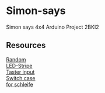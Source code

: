 # Simon-says
Simon says 4x4 Arduino Project 2BKI2


## Resources
[Random](https://docs.arduino.cc/language-reference/de/funktionen/random-numbers/random/) <br/>
[LED-Stripe](https://www.youtube.com/watch?v=e0CBo3xn858) <br/>
[Taster input](https://spacehal.github.io/docs/arduino/input) <br/>
[Switch case](https://reference.arduino.cc/reference/de/language/structure/control-structure/switchcase/) <br/>
 [for schleife](https://docs.arduino.cc/language-reference/de/struktur/control-structure/for/)


